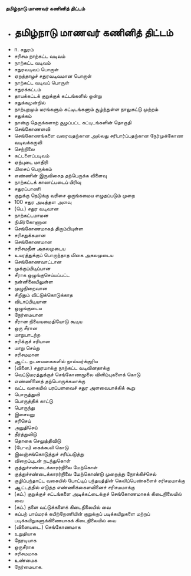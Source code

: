 **தமிழ்நாடு மாணவர் கணினித் திட்டம்**
- # தமிழ்நாடு மாணவர் கணினித் திட்டம்
- n. சதுரம்
- சரிசம நாற்கட்ட வடிவம்
- நாற்கட்ட வடிவம்
- சதுரவடிவப் பொருள்
- ஏறத்தாழச் சதுரவடிவமான பொருள்
- நாற்கட்ட வடிவப் பொருள்
- சதுரக்கட்டம்
- தாயக்கட்டக் குறுக்குக் கட்டங்களில் ஒன்று
- சதுக்கமுன்றில்
- நாற்புறமும் மரங்களும் கட்டிடங்களும் சூழ்ந்துள்ள நாலுகட்டு முற்றம்
- சதுக்கம்
- நான்கு தெருக்களாற் சூழப்பட்ட கட்டிடங்களின் தொகுதி
- செங்கோணளவி
- செங்கோணங்களை வரைவதற்கான அல்லது சரிபார்ப்பதற்கான நேர்முக்கோண வடிவக்கருவி
- செந்நிலை
- கட்டளைப்படிவம்
- ஏற்புடை மாதிரி
- மிசைப் பெருக்கம்
- எண்ணின் இருவிசைத தற்பெருக்க விளைவு
- நாற்கட்டக் காலாட்படைப் பிரிவு
- சதுரப்பாணி
- குறுக்கு நெடுக்கு வரிசை ஒருங்கமைய எழுதப்படும் முறை
- 100 சதுர அடித்தள அளவு
- (பெ.) சதுர வடிவான
- நாற்கட்டமாமன
- நிமிர்கோணான
- செங்கோணமாகத் திரும்பியுள்ள
- சரிசதுக்கமான
- செங்கோணமான
- சரிசமநீள அகலமுடைய
- உயரத்துக்குப் பொருந்தாத மிகை அகலமுடைய
- செங்கோணவாட்டான
- முக்குப்பிடிப்பான
- சீராக ஒழுங்குசெய்யப்பட்ட
- நன்னிலையிலுள்ள
- முழுநிறைவான
- சிறிதும் விட்டுக்கொடுக்காத
- விடாப்பிடியான
- ஒழுங்குடைய
- நேர்மையான
- சீரான நிலையமைதியோடு கூடிய
- ஒரு சீரான
- மாறுபாடற்ற
- சரிக்குச் சரியான
- மாறு செய்து
- சரிசமமான
- ஆட்ட நடனவகைகளில் நால்வர்க்குரிய
- (வினை.) சதுரமாக்கு நாற்கட்ட வடிவினதாக்கு
- வெட்டுமரத்துக்குச் செங்கோணமூலை விளிம்புகளைக் கொடு
- எண்ணினைத் தற்பொருக்கமாக்கு
- வட்ட வகையில் பரப்பளவைச் சதுர அளவையாக்கிக் கூறு
- பொருத்துவி
- பொருத்திக் காட்டு
- பொருந்து
- இசைவுறு
- சரிசெய்
- அறுதிசெய்
- தீர்த்துவிடு
- தொகை செலுத்திவிடு
- (பே-வ) கைக்கூலி கொடு
- இலஞ்சங்கொடுத்துச் சரிப்படுத்து
- விறைப்புடன் நடந்துகொள்
- குத்துச்சண்டைக்காரர்நிலை மேற்கொள்
- குத்துச்சண்டைக்காரர்நிலை மேற்கொண்டு முறைத்து நோக்கிச்செல்
- குழிப்பந்தாட்ட வகையில் போட்டிப் பந்தயத்தின் கெலிப்பெண்களைச் சரிசமமாக்கு
- ஆட்டத்தில் எடுத்த எண்ணிக்கைளவினைச் சரிசமமாக்கு
- (கப்.) குறுக்குச் சட்டங்களை அடிக்கட்டைக்குச் செங்கோணமாகக் கிடைநிலையில் வை
- (கப்.) தளை வட்டுக்களைக் கிடைநிலையில் வை
- கப்பற் பாய்மரக் கயிற்றேணியின் குறுக்குப் படிக்கயிறுகளை மற்றப் படிக்கயிறுகளுக்கிணையாகக் கிடைநிலையில் வை
- (வினையடை.) செங்கோணமாக
- உறுதியாக
- நேரடியாக
- ஒருசீராக
- சரிசமமாக
- உண்மைக
- நேர்மையாக.

